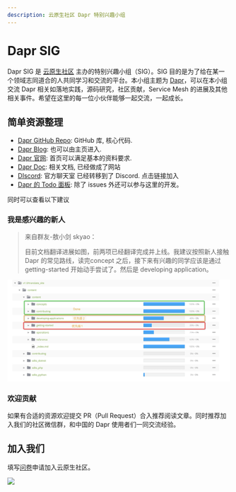 ```yaml
---
description: 云原生社区 Dapr 特别兴趣小组
---
```


# Dapr SIG

Dapr SIG 是 [云原生社区](https://cloudnative.to) 主办的特别兴趣小组（SIG）。SIG 目的是为了给在某一个领域志同道合的人共同学习和交流的平台。本小组主题为 [Dapr](https://dapr.io/)，可以在本小组交流 Dapr 相关如落地实践，源码研究，社区贡献，Service Mesh 的进展及其他相关事件。希望在这里的每一位小伙伴能够一起交流，一起成长。

## 简单资源整理

* [Dapr GitHub Repo](https://github.com/dapr/dapr): GitHub 库, 核心代码.
* [Dapr Blog](https://blog.dapr.io/posts): 也可以由主页进入.
* [Dapr 官网](https://dapr.io/): 首页可以满足基本的资料要求.
* [Dapr Doc](https://github.com/dapr/docs): 相关文档, 已经做成了网站
* [DIscord](https://discord.com/invite/ptHhX6jc34): 官方聊天室 已经转移到了 Discord. 点击链接加入
* [Dapr 的 Todo 面板](https://www.tickgit.com/browse?repo=github.com/dapr/dapr): 除了 issues 外还可以参与这里的开发。

同时可以查看以下建议

### 我是感兴趣的新人

> 来自群友-敖小剑 skyao：
>
> 目前文档翻译进展如图，前两项已经翻译完成并上线。我建议按照新人接触 Dapr 的常见路线，读完concept 之后，接下来有兴趣的同学应该是通过 getting-started 开始动手尝试了。然后是 developing application。

![](.gitbook/assets/image%20%284%29.png)

### 欢迎贡献

如果有合适的资源欢迎提交 PR（Pull Request）合入推荐阅读文章。同时推荐加入我们的社区微信群，和中国的 Dapr 使用者们一同交流经验。

## 加入我们

填写[问卷](https://wj.qq.com/s2/5479026/bf82)申请加入云原生社区。

![](https://i.loli.net/2020/10/22/7E6DNzWuBj2skeG.png)

